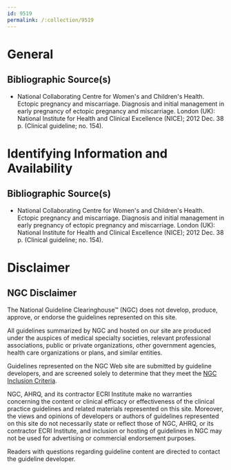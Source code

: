 ```yaml
---
id: 9519
permalink: /:collection/9519
---
```


# General

## Bibliographic Source(s)

- National Collaborating Centre for Women's and Children's Health. Ectopic pregnancy and miscarriage. Diagnosis and initial management in early pregnancy of ectopic pregnancy and miscarriage. London (UK): National Institute for Health and Clinical Excellence (NICE); 2012 Dec. 38 p. (Clinical guideline; no. 154).

# Identifying Information and Availability

## Bibliographic Source(s)

- National Collaborating Centre for Women's and Children's Health. Ectopic pregnancy and miscarriage. Diagnosis and initial management in early pregnancy of ectopic pregnancy and miscarriage. London (UK): National Institute for Health and Clinical Excellence (NICE); 2012 Dec. 38 p. (Clinical guideline; no. 154).

# Disclaimer

## NGC Disclaimer

The National Guideline Clearinghouse™ (NGC) does not develop, produce, approve, or endorse the guidelines represented on this site.

All guidelines summarized by NGC and hosted on our site are produced under the auspices of medical specialty societies, relevant professional associations, public or private organizations, other government agencies, health care organizations or plans, and similar entities.

Guidelines represented on the NGC Web site are submitted by guideline developers, and are screened solely to determine that they meet the [NGC Inclusion Criteria](/help-and-about/summaries/inclusion-criteria).

NGC, AHRQ, and its contractor ECRI Institute make no warranties concerning the content or clinical efficacy or effectiveness of the clinical practice guidelines and related materials represented on this site. Moreover, the views and opinions of developers or authors of guidelines represented on this site do not necessarily state or reflect those of NGC, AHRQ, or its contractor ECRI Institute, and inclusion or hosting of guidelines in NGC may not be used for advertising or commercial endorsement purposes.

Readers with questions regarding guideline content are directed to contact the guideline developer.

